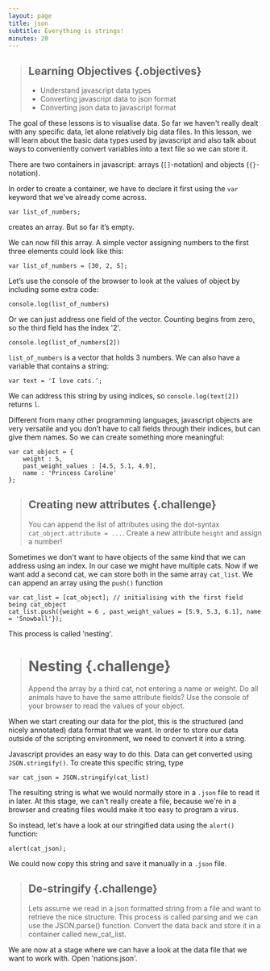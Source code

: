 ```yaml
---
layout: page
title: json
subtitle: Everything is strings!
minutes: 20
---
```


> ## Learning Objectives {.objectives}
>
> * Understand javascript data types
> * Converting javascript data to json format
> * Converting json data to javascript format

The goal of these lessons is to visualise data. 
So far we haven't really dealt with any specific data, let alone 
relatively big data files.
In this lesson, we will learn about the basic data types used 
by javascript and also talk about ways to conveniently convert 
variables into a text file so we can store it.


There are two containers in javascript: 
arrays (`[]`-notation) and objects (`{}`-notation).

In order to create a container, we have to declare it 
first using the `var` keyword that we've already come across.

~~~{.javascript}
var list_of_numbers;
~~~ 

creates an array. But so far it’s empty. 

We can now fill this array.
A simple vector assigning numbers to the first three elements 
could look like this:

~~~{.javascript}
var list_of_numbers = [30, 2, 5];
~~~

Let’s use the console of the browser to look at the values of object
by including some extra code:


~~~{.javascript}
console.log(list_of_numbers)
~~~

Or we can just address one field of the vector. Counting begins from zero, 
so the third field has the index '2'.

~~~{.javascript}
console.log(list_of_numbers[2])
~~~

`list_of_numbers` is a vector that holds 3 numbers. 
We can also have a variable that contains a string:

~~~{.javascript}
var text = 'I love cats.';
~~~

We can address this string by using indices, so `console.log(text[2])`
returns `l`.

Different from many other programming languages, 
javascript objects are very versatile and you don’t have to 
call fields through their indices, but can give them names. 
So we can create something more meaningful:

~~~{.javascript}
var cat_object = {
	weight : 5,
	past_weight_values : [4.5, 5.1, 4.9],
	name : 'Princess Caroline'
};
~~~

> ## Creating new attributes {.challenge}
> You can append the list of attributes using the dot-syntax `cat_object.attribute = ...`.
> Create a new attribute `height` and assign a number! 


Sometimes we don't want to have objects of the same kind that we can address 
using an index. In our case we might have multiple cats.
Now if we want add a second cat, we can store both in the same array `cat_list`.
We can append an array using the `push()` function

~~~{.javascript}
var cat_list = [cat_object]; // initialising with the first field being cat_object
cat_list.push({weight = 6 , past_weight_values = [5.9, 5.3, 6.1], name = 'Snowball'});
~~~

This process is called 'nesting'.

> # Nesting {.challenge}
> Append the array by a third cat, not entering a name or weight.
> Do all animals have to have the same attribute fields?
> Use the console of your browser to read the values of your object. 

When we start creating our data for the plot, this is the structured 
(and nicely annotated) data format that we want. 
In order to store our data outside of the scripting environment, we need
to convert it into a string.

Javascript provides an easy way to do this. Data can get converted using 
`JSON.stringify()`. 
To create this specific string, type

~~~{.javascript}
var cat_json = JSON.stringify(cat_list)
~~~ 

The resulting string is what we would normally store in a `.json` file to 
read it in later. 
At this stage, we can't really create a file, because we're in a browser 
and creating files would make it too easy to program a virus.

So instead, let's have a look at our stringified data using the `alert()` function:

~~~{.javascript}
alert(cat_json);
~~~

We could now copy this string and save it manually in a `.json` file. 

> ## De-stringify  {.challenge}
> Lets assume we read in a json formatted string from a file and want to 
> retrieve the nice structure. This process is called parsing and we can 
> use the JSON.parse() function. Convert the data back and store it in a 
> container called new_cat_list.


We are now at a stage where we can have a look at the data file that we 
want to work with. Open 'nations.json'.
